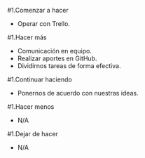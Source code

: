 #1.Comenzar a hacer
* Operar con Trello.

#1.Hacer más
* Comunicación en equipo.
* Realizar aportes en GitHub.
* Dividirnos tareas de forma efectiva.

#1.Continuar haciendo
* Ponernos de acuerdo con nuestras ideas.

#1.Hacer menos
* N/A

#1.Dejar de hacer
* N/A